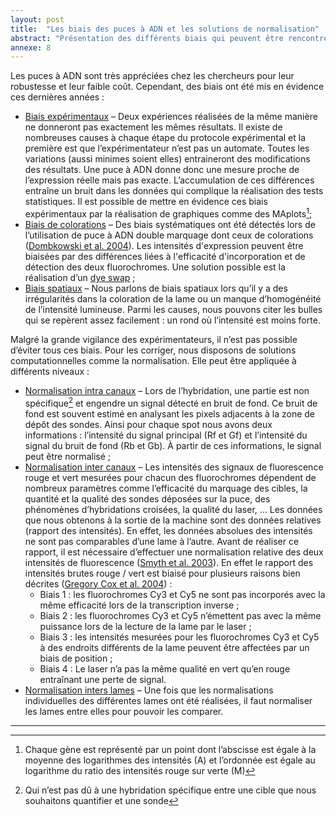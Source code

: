 ```yaml
---
layout: post
title:  "Les biais des puces à ADN et les solutions de normalisation"
abstract: "Présentation des différents biais qui peuvent être rencontrés lors de l'analyse de données de puces à ADN et des solutions"
annexe: 8
---
```


Les puces à ADN sont très appréciées chez les chercheurs pour leur robustesse et leur faible coût. Cependant, des biais ont été mis en évidence ces dernières années :

- <u>Biais expérimentaux</u> – Deux expériences réalisées de la même manière ne donneront pas exactement les mêmes résultats. Il existe de nombreuses causes à chaque 
étape du protocole expérimental et la première est que l’expérimentateur n’est pas un automate. Toutes les variations (aussi minimes soient elles) entraineront 
des modifications des résultats. Une puce à ADN donne donc une mesure proche de l’expression réelle mais pas exacte. L’accumulation de ces différences entraîne 
un bruit dans les données qui complique la réalisation des tests statistiques. Il est possible de mettre en évidence ces biais expérimentaux par la réalisation de graphiques comme des MAplots[^1]; 
- <u>Biais de colorations</u> – Des biais systématiques ont été détectés lors de l’utilisation de puce à ADN double marquage dont ceux de colorations ([Dombkowski et al. 2004](https://doi.org/10.1016/S0014-5793(04)00083-3)).
Les intensités d'expression peuvent être biaisées par des différences liées à l'efficacité d'incorporation et de détection des deux fluorochromes. Une solution possible
est la réalisation d’un [dye swap](https://www.ebi.ac.uk/training/online/course/functional-genomics-ii-common-technologies-and-data-analysis-methods/counteracting-dye-bias)  ; 
- <u>Biais spatiaux</u> – Nous parlons de biais spatiaux lors qu’il y a des irrégularités dans la coloration de 
la lame ou un manque d’homogénéité de l’intensité lumineuse. Parmi les causes, nous pouvons citer 
les bulles qui se repèrent assez facilement : un rond où l’intensité est moins forte. 

Malgré la grande vigilance des expérimentateurs, il n’est pas possible d’éviter tous ces biais. Pour les corriger, nous disposons de solutions computationnelles comme la normalisation. Elle peut être appliquée à différents niveaux :
- <u>Normalisation intra canaux</u> – Lors de l’hybridation, une partie est non spécifique[^2] et engendre un signal détecté en bruit de fond. Ce bruit de fond est souvent estimé en analysant les pixels adjacents 
à la zone de dépôt des sondes. Ainsi pour chaque spot nous avons deux informations : l’intensité du signal principal (Rf et Gf) et l’intensité du signal du bruit de fond (Rb et Gb). À partir de ces informations, le signal peut être normalisé ;
- <u>Normalisation inter canaux</u> – Les intensités des signaux de fluorescence rouge et vert mesurées pour chacun des fluorochromes dépendent de nombreux paramètres comme l’efficacité du marquage des cibles, la quantité et la qualité des sondes déposées sur la puce, des phénomènes d’hybridations croisées, la qualité du laser, ... Les données que nous obtenons à la sortie de la machine sont des données relatives (rapport des intensités). En effet, les données absolues des intensités ne sont pas comparables d’une lame à l’autre. Avant de réaliser ce rapport, il est nécessaire d’effectuer une normalisation relative des deux intensités de fluorescence ([Smyth et al. 2003](https://doi.org/10.1016/S1046-2023(03)00155-5)). En effet le rapport des intensités brutes rouge / vert est biaisé pour plusieurs raisons bien décrites ([Gregory Cox et al. 2004](https://doi.org/10.1016/j.ab.2004.05.010)) :
  - Biais 1 : les fluorochromes Cy3 et Cy5 ne sont pas incorporés avec la même efficacité lors de la transcription inverse ;
  - Biais 2 : les fluorochromes Cy3 et Cy5 n’émettent pas avec la même puissance lors de la lecture de la lame par le laser ;
  - Biais 3 : les intensités mesurées pour les fluorochromes Cy3 et Cy5 à des endroits différents de la lame peuvent être affectées par un biais de position ;
  - Biais 4 : Le laser n’a pas la même qualité en vert qu’en rouge entraînant une perte de signal. 
- <u>Normalisation inters lames</u> – Une fois que les normalisations individuelles des différentes lames ont été réalisées, il faut normaliser les lames entre elles pour pouvoir les comparer.  

---

[^1]: Chaque gène est représenté par un point dont l’abscisse est égale à la moyenne des logarithmes des intensités (A) et l’ordonnée est égale au logarithme du ratio des intensités rouge sur verte (M)
[^2]: Qui n’est pas dû à une hybridation spécifique entre une cible que nous souhaitons quantifier et une sonde
